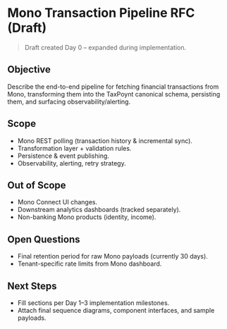 # Mono Transaction Pipeline RFC (Draft)

> Draft created Day 0 – expanded during implementation.

## Objective
Describe the end-to-end pipeline for fetching financial transactions from Mono, transforming them into the TaxPoynt canonical schema, persisting them, and surfacing observability/alerting.

## Scope
- Mono REST polling (transaction history & incremental sync).
- Transformation layer + validation rules.
- Persistence & event publishing.
- Observability, alerting, retry strategy.

## Out of Scope
- Mono Connect UI changes.
- Downstream analytics dashboards (tracked separately).
- Non-banking Mono products (identity, income).

## Open Questions
- Final retention period for raw Mono payloads (currently 30 days).
- Tenant-specific rate limits from Mono dashboard.

## Next Steps
- Fill sections per Day 1–3 implementation milestones.
- Attach final sequence diagrams, component interfaces, and sample payloads.
